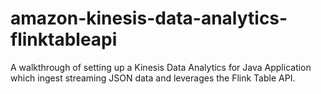 # amazon-kinesis-data-analytics-flinktableapi
A walkthrough of setting up a Kinesis Data Analytics for Java Application which ingest streaming JSON data and leverages the Flink Table API.
